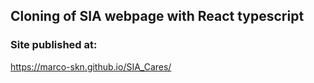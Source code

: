 ## Cloning of SIA webpage with React typescript


### Site published at:


https://marco-skn.github.io/SIA_Cares/
